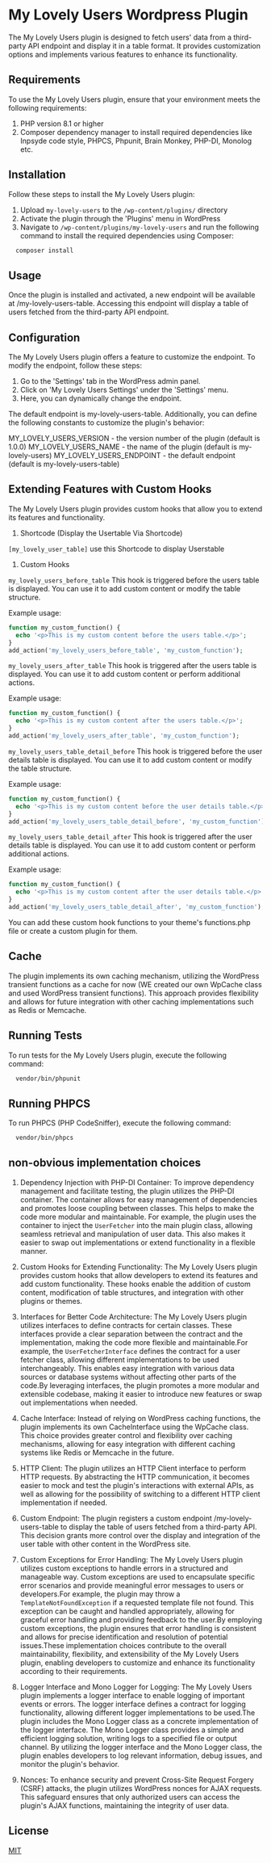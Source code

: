 # My Lovely Users Wordpress Plugin
The My Lovely Users plugin is designed to fetch users' data from a third-party API endpoint and display it in a table format. It provides customization options and implements various features to enhance its functionality.

## Requirements
To use the My Lovely Users plugin, ensure that your environment meets the following requirements:

1. PHP version 8.1 or higher
1. Composer dependency manager to install required dependencies like Inpsyde code style, PHPCS, Phpunit, Brain Monkey, PHP-DI, Monolog etc.

## Installation

Follow these steps to install the My Lovely Users plugin:

1. Upload `my-lovely-users` to the `/wp-content/plugins/` directory
1. Activate the plugin through the 'Plugins' menu in WordPress
1. Navigate to `/wp-content/plugins/my-lovely-users` and run the following command to install the required dependencies using Composer:

```bash
  composer install
```
    
## Usage

Once the plugin is installed and activated, a new endpoint will be available at /my-lovely-users-table. Accessing this endpoint will display a table of users fetched from the third-party API endpoint.
## Configuration

The My Lovely Users plugin offers a feature to customize the endpoint. To modify the endpoint, follow these steps:

1. Go to the 'Settings' tab in the WordPress admin panel.
1. Click on 'My Lovely Users Settings' under the 'Settings' menu.
1. Here, you can dynamically change the endpoint.

The default endpoint is my-lovely-users-table. Additionally, you can define the following constants to customize the plugin's behavior:

MY_LOVELY_USERS_VERSION - the version number of the plugin (default is 1.0.0)
MY_LOVELY_USERS_NAME - the name of the plugin (default is my-lovely-users)
MY_LOVELY_USERS_ENDPOINT - the default endpoint (default is my-lovely-users-table)

## Extending Features with Custom Hooks
The My Lovely Users plugin provides custom hooks that allow you to extend its features and functionality.

1. Shortcode (Display the Usertable Via Shortcode)

`[my_lovely_user_table]` use this Shortcode to display Userstable

1. Custom Hooks

`my_lovely_users_before_table`
This hook is triggered before the users table is displayed. You can use it to add custom content or modify the table structure.

Example usage:

```php
function my_custom_function() {
  echo '<p>This is my custom content before the users table.</p>';
}
add_action('my_lovely_users_before_table', 'my_custom_function');

```

`my_lovely_users_after_table`
This hook is triggered after the users table is displayed. You can use it to add custom content or perform additional actions.

Example usage:


```php
function my_custom_function() {
  echo '<p>This is my custom content after the users table.</p>';
}
add_action('my_lovely_users_after_table', 'my_custom_function');
```

`my_lovely_users_table_detail_before`
This hook is triggered before the user details table is displayed. You can use it to add custom content or modify the table structure.

Example usage:
```php
function my_custom_function() {
  echo '<p>This is my custom content before the user details table.</p>';
}
add_action('my_lovely_users_table_detail_before', 'my_custom_function');
```

`my_lovely_users_table_detail_after`
This hook is triggered after the user details table is displayed. You can use it to add custom content or perform additional actions.

Example usage:
```php
function my_custom_function() {
  echo '<p>This is my custom content after the user details table.</p>';
}
add_action('my_lovely_users_table_detail_after', 'my_custom_function');
```
You can add these custom hook functions to your theme's functions.php file or create a custom plugin for them.

## Cache
The plugin implements its own caching mechanism, utilizing the WordPress transient functions as a cache for now (WE created our own WpCache class and used WordPress transient functions). This approach provides flexibility and allows for future integration with other caching implementations such as Redis or Memcache.

## Running Tests

To run tests for the My Lovely Users plugin, execute the following command:

```bash
  vendor/bin/phpunit
```

## Running PHPCS

To run PHPCS (PHP CodeSniffer), execute the following command:

```bash
  vendor/bin/phpcs
```

## non-obvious implementation choices

1. Dependency Injection with PHP-DI Container: To improve dependency management and facilitate testing, the plugin utilizes the PHP-DI container. The container allows for easy management of dependencies and promotes loose coupling between classes. This helps to make the code more modular and maintainable. For example, the plugin uses the container to inject the `UserFetcher` into the main plugin class, allowing seamless retrieval and manipulation of user data. This also makes it easier to swap out implementations or extend functionality in a flexible manner.

1. Custom Hooks for Extending Functionality: The My Lovely Users plugin provides custom hooks that allow developers to extend its features and add custom functionality. These hooks enable the addition of custom content, modification of table structures, and integration with other plugins or themes.

1. Interfaces for Better Code Architecture: The My Lovely Users plugin utilizes interfaces to define contracts for certain classes. These interfaces provide a clear separation between the contract and the implementation, making the code more flexible and maintainable.For example, the `UserFetcherInterface` defines the contract for a user fetcher class, allowing different implementations to be used interchangeably. This enables easy integration with various data sources or database systems without affecting other parts of the code.By leveraging interfaces, the plugin promotes a more modular and extensible codebase, making it easier to introduce new features or swap out implementations when needed.

1. Cache Interface: Instead of relying on WordPress caching functions, the plugin implements its own CacheInterface using the WpCache class. This choice provides greater control and flexibility over caching mechanisms, allowing for easy integration with different caching systems like Redis or Memcache in the future.

1. HTTP Client: The plugin utilizes an HTTP Client interface to perform HTTP requests. By abstracting the HTTP communication, it becomes easier to mock and test the plugin's interactions with external APIs, as well as allowing for the possibility of switching to a different HTTP client implementation if needed.

1. Custom Endpoint: The plugin registers a custom endpoint /my-lovely-users-table to display the table of users fetched from a third-party API. This decision grants more control over the display and integration of the user table with other content in the WordPress site.

1. Custom Exceptions for Error Handling: The My Lovely Users plugin utilizes custom exceptions to handle errors in a structured and manageable way. Custom exceptions are used to encapsulate specific error scenarios and provide meaningful error messages to users or developers.For example, the plugin may throw a `TemplateNotFoundException` if a requested template file not found. This exception can be caught and handled appropriately, allowing for graceful error handling and providing feedback to the user.By employing custom exceptions, the plugin ensures that error handling is consistent and allows for precise identification and resolution of potential issues.These implementation choices contribute to the overall maintainability, flexibility, and extensibility of the My Lovely Users plugin, enabling developers to customize and enhance its functionality according to their requirements.

1. Logger Interface and Mono Logger for Logging: The My Lovely Users plugin implements a logger interface to enable logging of important events or errors. The logger interface defines a contract for logging functionality, allowing different logger implementations to be used.The plugin includes the Mono Logger class as a concrete implementation of the logger interface. The Mono Logger class provides a simple and efficient logging solution, writing logs to a specified file or output channel.
By utilizing the logger interface and the Mono Logger class, the plugin enables developers to log relevant information, debug issues, and monitor the plugin's behavior.

1. Nonces: To enhance security and prevent Cross-Site Request Forgery (CSRF) attacks, the plugin utilizes WordPress nonces for AJAX requests. This safeguard ensures that only authorized users can access the plugin's AJAX functions, maintaining the integrity of user data.
## License

[MIT](https://choosealicense.com/licenses/mit/)

